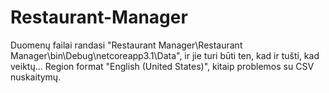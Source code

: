 # Restaurant-Manager
Duomenų failai randasi "Restaurant Manager\Restaurant Manager\bin\Debug\netcoreapp3.1\Data", ir jie turi būti ten, kad ir tušti, kad veiktų...
Region format "English (United States)", kitaip problemos su CSV nuskaitymų.
